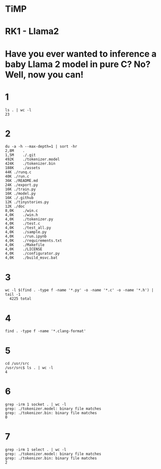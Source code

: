 # TiMP
# RK1 - Llama2
# Have you ever wanted to inference a baby Llama 2 model in pure C? No? Well, now you can!
# 1 
```
ls . | wc -l
23
```
# 2
```
du -a -h --max-depth=1 | sort -hr
2,8M	.
1,5M	./.git
492K	./tokenizer.model
424K	./tokenizer.bin
188K	./assets
44K	./runq.c
40K	./run.c
36K	./README.md
24K	./export.py
16K	./train.py
16K	./model.py
16K	./.github
12K	./tinystories.py
12K	./doc
8,0K	./win.c
4,0K	./win.h
4,0K	./tokenizer.py
4,0K	./test.c
4,0K	./test_all.py
4,0K	./sample.py
4,0K	./run.ipynb
4,0K	./requirements.txt
4,0K	./Makefile
4,0K	./LICENSE
4,0K	./configurator.py
4,0K	./build_msvc.bat
```
# 3 
```
wc -l $(find . -type f -name '*.py' -o -name '*.c' -o -name '*.h') | tail -1  
  4225 total
```
# 4
```
find . -type f -name '*.clang-format'

```
# 5
```
cd /usr/src
/usr/src$ ls . | wc -l
4
```
# 6 
```
grep -irm 1 socket . | wc -l
grep: ./tokenizer.model: binary file matches
grep: ./tokenizer.bin: binary file matches
0
```
# 7 
```
grep -irm 1 select . | wc -l
grep: ./tokenizer.model: binary file matches
grep: ./tokenizer.bin: binary file matches
2
```
